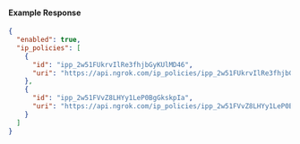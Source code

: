 <!-- Code generated for API Clients. DO NOT EDIT. -->
#### Example Response
```json
{
  "enabled": true,
  "ip_policies": [
    {
      "id": "ipp_2w51FUkrvIlRe3fhjbGyKUlMD46",
      "uri": "https://api.ngrok.com/ip_policies/ipp_2w51FUkrvIlRe3fhjbGyKUlMD46"
    },
    {
      "id": "ipp_2w51FVvZ8LHYy1LeP0BgGkskpIa",
      "uri": "https://api.ngrok.com/ip_policies/ipp_2w51FVvZ8LHYy1LeP0BgGkskpIa"
    }
  ]
}
